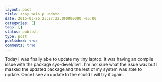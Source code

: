 ```yaml
---
layout: post
title: sony vaio p update
date: 2015-01-26 23:27:22.000000000 -05:00
categories: []
tags: []
status: publish
type: post
published: true
comments: true
---
```

Today I was finally able to update my tiny laptop. It was having an compile issue with the package sys-devel/llvm. I'm not sure what the issue was but I masked the updated package and the rest of my system was able to update. Once I see an update to the ebuild I will try it again.
